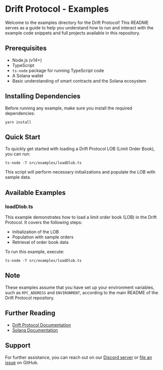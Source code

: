 # Drift Protocol - Examples

Welcome to the examples directory for the Drift Protocol! This README serves as a guide to help you understand how to run and interact with the example code snippets and full projects available in this repository.

## Prerequisites

- Node.js (v14+)
- TypeScript
- `ts-node` package for running TypeScript code
- A Solana wallet
- Basic understanding of smart contracts and the Solana ecosystem

## Installing Dependencies

Before running any example, make sure you install the required dependencies:

```
yarn install
```

## Quick Start

To quickly get started with loading a Drift Protocol LOB (Limit Order Book), you can run:

```
ts-node -T src/examples/loadDlob.ts
```

This script will perform necessary initializations and populate the LOB with sample data.

## Available Examples

### loadDlob.ts

This example demonstrates how to load a limit order book (LOB) in the Drift Protocol. It covers the following steps:

- Initialization of the LOB
- Population with sample orders
- Retrieval of order book data

To run this example, execute:

```
ts-node -T src/examples/loadDlob.ts
```

## Note

These examples assume that you have set up your environment variables, such as `RPC_ADDRESS` and `ENVIRONMENT`, according to the main README of the Drift Protocol repository.

## Further Reading

- [Drift Protocol Documentation](https://drift-labs.github.io/v2-teacher/#introduction)
- [Solana Documentation](https://docs.solana.com/)

## Support

For further assistance, you can reach out on our [Discord server](https://discord.com/invite/fMcZBH8ErM) or [file an issue](#) on GitHub.